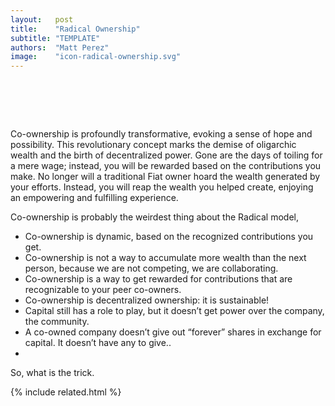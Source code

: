 ```yaml
---
layout:   post
title:    "Radical Ownership"
subtitle: "TEMPLATE"
authors:  "Matt Perez"
image:    "icon-radical-ownership.svg"
---
```


<div style='display:none;'>
 <p></p>
</div>

<h1>&nbsp;</h1>
 <p>Co-ownership is profoundly transformative, evoking a sense of hope and possibility. This revolutionary concept marks the demise of oligarchic wealth and the birth of decentralized power. Gone are the days of toiling for a mere wage; instead, you will be rewarded based on the contributions you make. No longer will a traditional <span class='_paradigm'>Fiat</span> owner hoard the wealth generated by your efforts. Instead, you will reap the wealth you helped create, enjoying an empowering and fulfilling experience.</p>
 <p>Co-ownership is probably the weirdest thing about the <span class='_paradigm'>Radical</span> model,</p>
  <ul>
   <li>Co-ownership is dynamic, based on the recognized contributions you get.</li>
   <li>Co-ownership is not a way to accumulate more wealth than the next person, because we are not competing, we are collaborating.</li>
   <li>Co-ownership is a way to get rewarded for contributions that are recognizable to your peer co-owners.</li>
   <li>Co-ownership is decentralized ownership: it is sustainable!</li>
   <li>Capital still has a role to play, but it doesn&rsquo;t get power over the company, the community.</li>
   <li>A co-owned company doesn&rsquo;t give out &ldquo;forever&rdquo; shares in exchange for capital. It doesn&rsquo;t have any to give..</li>
   <li></li>
  </ul>
 <p>So, what is the trick.</p>
 <p></p>

{% include related.html %}